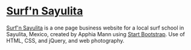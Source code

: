 # [Surf'n Sayulita](surfnsayulita.info) 

[Surf'n Sayulita](http://surfnsayulita.info) is a one page business website for a local surf school in Sayulita, Mexico, created by Apphia Mann using [Start Bootstrap](http://startbootstrap.com/). Use of HTML, CSS, and jQuery, and web photography. 

